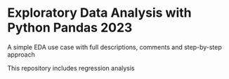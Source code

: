 # Exploratory Data Analysis with Python Pandas 2023
 A simple EDA use case with full descriptions, comments and step-by-step approach

This repository includes regression analysis